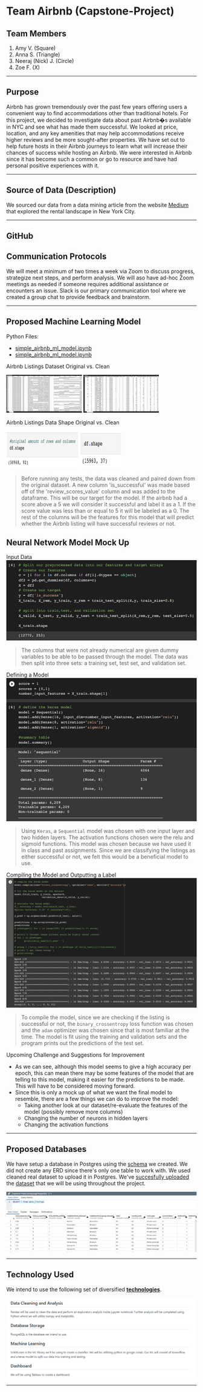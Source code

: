 # Team Airbnb (Capstone-Project)

## Team Members
1. Amy V. (Square)
1. Anna S. (Triangle)
1. Neeraj (Nick) J. (Circle)
1. Zoe F. (X)

---
## Purpose
Airbnb has grown tremendously over the past few years offering users a convenient way to find accommodations other than traditional hotels. For this project, we decided to investigate data about past Airbnb�s available in NYC and see what has made them successful. We looked at price, location, and any key amenities that may help accommodations receive higher reviews and be more sought-after properties. We have set out to help future hosts in their Airbnb journeys to learn what will increase their chances of success while hosting an Airbnb. We were interested in Airbnb since it has become such a common or go to resource and have had personal positive experiences with it. 


---
## Source of Data (Description)
We sourced our data from a data mining article from the website [Medium](https://towardsdatascience.com/airbnb-rental-listings-dataset-mining-f972ed08ddec
) that explored the rental landscape in New York City. 


---
## GitHub
## Communication Protocols

We will meet a minimum of two times a week via Zoom to discuss progress, strategize next steps, and perform analysis. We will aso have ad-hoc Zoom meetings as needed if someone requires additional assistance or encounters an issue.  Slack is our primary communication tool where we created a group chat to provide feedback and brainstorm.

---
## Proposed Machine Learning Model
Python Files:
* [simple_airbnb_ml_model.ipynb](https://github.com/AValenti12/Capstone-Project/blob/main/ABNB%20-%20Segment%201/ML_model/simple_airbnb_ml_model.ipynb)
* [simple_airbnb_ml_model.ipynb](https://github.com/AValenti12/Capstone-Project/blob/main/ABNB%20-%20Segment%201/ML_model/simple_airbnb_ml_model.ipynb)

Airbnb Listings Dataset Original vs. Clean

<img src="https://github.com/AValenti12/Capstone-Project/blob/main/ABNB%20-%20Segment%201/images/ML_model/listings_csv_original.png?raw=true" width="200" height="100" >  <img src="https://github.com/AValenti12/Capstone-Project/blob/main/ABNB%20-%20Segment%201/images/ML_model/clean_listings_csv.png?raw=true" width="200" height="100" >

Airbnb Listings Data Shape Original vs. Clean

<img src="https://github.com/AValenti12/Capstone-Project/blob/main/ABNB%20-%20Segment%201/images/ML_model/data_shape_original.png?raw=true" width="190" height="100" >  <img src="https://github.com/AValenti12/Capstone-Project/blob/main/ABNB%20-%20Segment%201/images/ML_model/df_shape_after.png?raw=true" width="110" height="100" >
> Before running any tests, the data was cleaned and paired down from the original dataset. A new column 'is_successful' was made based off of the 'review_scores_value' column and was added to the  dataframe. This will be our target for the model. If the airbnb had a score above a 5 we will consider it successful and label it as a 1. If the score value was less than or equal to 5 it will be labeled as a 0. The rest of the columns will be the features for this model that will predict whether the Airbnb listing will have successful reviews or not.

## Neural Network Model Mock Up
Input Data
![](https://github.com/AValenti12/Capstone-Project/blob/main/ABNB%20-%20Segment%201/images/ML_model/split_data.png?raw=true)
>  The columns that were not already numerical are given dummy variables to be able to be passed through the model. The data was then split into three sets: a training set, test set, and validation set. 

Defining a Model
![](https://github.com/AValenti12/Capstone-Project/blob/main/ABNB%20-%20Segment%201/images/ML_model/define_model.png?raw=true)
> Using `Keras`, a `Sequential` model was chosen with one input layer and two hidden layers. The activation functions chosen were the relu and sigmoid functions. This model was chosen because we have used it in class and past assignments. Since we are classifying the listings as either successful or not, we felt this would be a beneficial model to use.

Compiling the Model and Outputting a Label
![](https://github.com/AValenti12/Capstone-Project/blob/main/ABNB%20-%20Segment%201/images/ML_model/compile_model.png?raw=true)
> To compile the model, since we are checking if the listing is successful or not, the `binary_crossentropy` loss function was chosen and the `adam` optimizer was chosen since that is most familiar at the time. The model is fit using the training and validation sets and the program prints out the predictions of the test set. 

Upcoming Challenge and Suggestions for Improvement
* As we can see, although this model seems to give a high accuracy per epoch, this can mean there may be some features of the model that are telling to this model, making it easier for the predictions to be made. This will have to be considered moving forward. 
* Since this is only a mock up of what we want the final model to resemble, there are a few things we can do to improve the model: 
    * Taking another look at our dataset/re-evaluate the features of the model (possibly remove more columns)
    * Changing the number of neurons in hidden layers
    * Changing the activation functions

---

## Proposed Databases
We have setup a database in Postgres using the [schema](https://github.com/AValenti12/Capstone-Project/blob/main/ABNB%20-%20Segment%201/database/schema.sql) we created. We did not create any ERD since there's only one table to work with. We used cleaned real dataset to upload it in Postgres. We've [succesfully uploaded](https://github.com/AValenti12/Capstone-Project/blob/main/ABNB%20-%20Segment%201/images/record_count_postgress.png?raw=true) the [dataset](https://github.com/AValenti12/Capstone-Project/blob/main/ABNB%20-%20Segment%201/images/data%20uploaded_postgress.png) that we will be using throughout the project.

![](https://github.com/AValenti12/Capstone-Project/blob/main/ABNB%20-%20Segment%201/images/data%20uploaded_postgress.png?raw=true)

---

## Technology Used

We intend to use the following set of diversified **[technologies](https://github.com/AValenti12/Capstone-Project/blob/nj-new/ABNB%20-%20Segment%201/tech_used/tech.md)**.

![](https://github.com/AValenti12/Capstone-Project/blob/main/ABNB%20-%20Segment%201/images/technology_used.png?raw=true)

---

